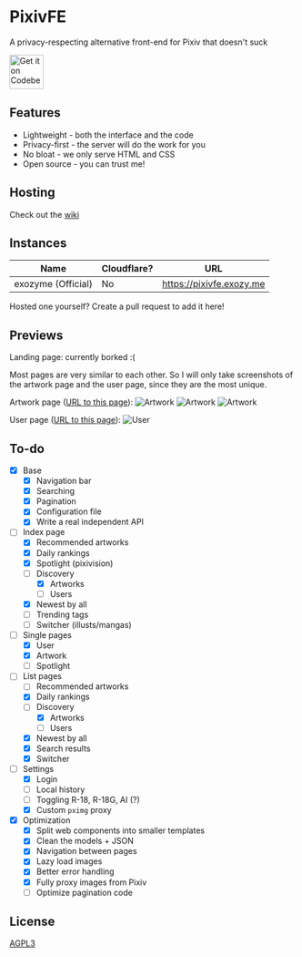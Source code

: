 # PixivFE

A privacy-respecting alternative front-end for Pixiv that doesn't suck

<p>
<a href="https://codeberg.org/vnpower/pixivfe">
<img alt="Get it on Codeberg" src="https://get-it-on.codeberg.org/get-it-on-blue-on-white.png" height="60">
</a>
</p>

## Features

- Lightweight - both the interface and the code
- Privacy-first - the server will do the work for you
- No bloat - we only serve HTML and CSS
- Open source - you can trust me!

## Hosting

Check out the [wiki](https://codeberg.org/VnPower/pixivfe/wiki/Home)

## Instances

| Name               | Cloudflare? | URL                      |
| ------------------ | ----------- | ------------------------ |
| exozyme (Official) | No          | https://pixivfe.exozy.me |

Hosted one yourself? Create a pull request to add it here!

## Previews

Landing page: currently borked :(

Most pages are very similar to each other. So I will only take screenshots of the artwork page and the user page, since they are the most unique.

Artwork page ([URL to this page](https://pixivfe.exozy.me/artworks/108672057)):
![Artwork](https://files.catbox.moe/c3l1vm.png)
![Artwork](https://files.catbox.moe/f9o0h0.png)
![Artwork](https://files.catbox.moe/9yc2yk.png)

User page ([URL to this page](https://pixivfe.exozy.me/users/11764388)):
![User](https://files.catbox.moe/tdc234.png)

<!-- ![Homepage](https://files.catbox.moe/053fzh.png) -->
<!-- ![Homepage](https://files.catbox.moe/m64h7s.png) -->

## To-do

- [x] Base
  - [x] Navigation bar
  - [x] Searching
  - [x] Pagination
  - [x] Configuration file
  - [x] Write a real independent API
- [ ] Index page
  - [x] Recommended artworks
  - [x] Daily rankings
  - [x] Spotlight (pixivision)
  - [ ] Discovery
    - [x] Artworks
    - [ ] Users
  - [x] Newest by all
  - [ ] Trending tags
  - [ ] Switcher (illusts/mangas)
- [ ] Single pages
  - [x] User
  - [x] Artwork
  - [ ] Spotlight
- [ ] List pages
  - [ ] Recommended artworks
  - [x] Daily rankings
  - [ ] Discovery
    - [x] Artworks
    - [ ] Users
  - [x] Newest by all
  - [x] Search results
  - [x] Switcher
- [ ] Settings
  - [x] Login
  - [ ] Local history
  - [ ] Toggling R-18, R-18G, AI (?)
  - [x] Custom `pximg` proxy
- [x] Optimization
  - [x] Split web components into smaller templates
  - [x] Clean the models + JSON
  - [x] Navigation between pages
  - [x] Lazy load images
  - [x] Better error handling
  - [x] Fully proxy images from Pixiv
  - [ ] Optimize pagination code

## License

[AGPL3](https://www.gnu.org/licenses/agpl-3.0.txt)
